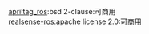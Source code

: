 [apriltag_ros](https://github.com/AprilRobotics/apriltag_ros/blob/526b9455121ae0bb6b4c1c3db813f0fbdf78393c/LICENSE):bsd 2-clause:可商用  
[realsense-ros](https://github.com/IntelRealSense/realsense-ros/blob/ros2-development/LICENSE):apache license 2.0:可商用
